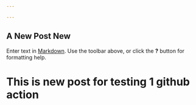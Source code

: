 ```yaml
---

---
```

## A New Post New

Enter text in [Markdown](http://daringfireball.net/projects/markdown/). Use the toolbar above, or click the **?** button for formatting help.

# This is new post for testing 1 github action
